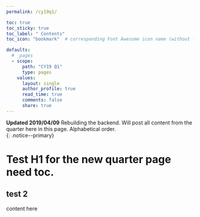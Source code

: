 ```yaml
---
permalink: /cy19q1/

toc: true
toc_sticky: true
toc_label: " Contents"
toc_icon: "bookmark"  # corresponding Font Awesome icon name (without fa prefix)

defaults:
  # _pages
  - scope:
      path: "CY19 Q1"
      type: pages
    values:
      layout: single
      author_profile: true
      read_time: true
      comments: false
      share: true
---
```

**Updated 2019/04/09** Rebuilding the backend. Will post all content from the quarter here in this page. Alphabetical order.  
{: .notice--primary}

# Test H1 for the new quarter page need toc.
## test 2

content here 